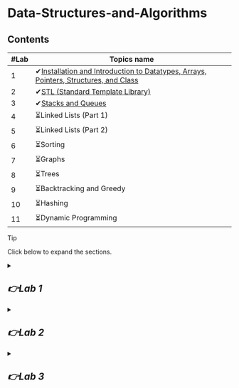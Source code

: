 # Data-Structures-and-Algorithms
## Contents
| #Lab  | Topics name |
| ------------- | ------------- |
| 1 | ✔[Installation and Introduction to Datatypes, Arrays, Pointers, Structures, and Class](https://github.com/shahidul034/Data-Structures-and-Algorithm-Tutorial/blob/main/README.md#lab-1) |
| 2 | ✔[STL (Standard Template Library)](https://github.com/shahidul034/Data-Structures-and-Algorithm-Tutorial/blob/main/README.md#lab-2) |
| 3 | ✔[Stacks and Queues](https://github.com/shahidul034/Data-Structures-and-Algorithm-Tutorial/blob/main/README.md#lab-3) |
| 4 | ⏳Linked Lists (Part 1) |
| 5 | ⏳Linked Lists (Part 2) |
| 6 | ⏳Sorting |
| 7 | ⏳Graphs|
| 8 | ⏳Trees |
| 9 | ⏳Backtracking and Greedy |
| 10 | ⏳Hashing |
| 11 | ⏳Dynamic Programming |
> [!TIP]
> Click below to expand the sections.

<!--
- [x] [Lab1: Installation and Introduction to Datatypes, Arrays, Pointers, Structures and Class](https://github.com/shahidul034/Data-Structures-and-Algorithm-Tutorial/blob/main/README.md#lab1)
- [x] [Lab2: STL](https://github.com/shahidul034/Data-Structures-and-Algorithm-Tutorial/blob/main/README.md#lab2)
- [ ] Lab3: Stacks and Queues
- [ ] Lab4: Linked Lists (Part 1)
- [ ] Lab5: Linked Lists (Part 2)
- [ ] Lab6: Sorting
- [ ] Lab7: Graphs
- [ ] Lab8: Dynamic Programming
- [ ] Lab9: Trees
- [ ] Lab10: Backtracking and Greedy
- [ ] Lab11: Hashing
-->
<details>
 
<summary><h2><i>👉Lab 1</i></h2></summary>
 
## 🚀Installation
⬇️[Codeblocks](https://www.codeblocks.org/downloads/binaries/)

File: codeblocks-20.03mingw-setup.exe
## Introduction to Datatypes, Arrays, Pointers, Structures and Class
### ✅Primitive Data Types
 Data elements are arranged in a sequential manner.
 
🟢 Integer: Whole numbers without a fractional part (e.g., -3, 0, 42).

🟢 Floating-point: Numbers with a fractional part (e.g., 3.14, -0.001, 2.0).

🟢 Character: A single character (e.g., 'a', 'Z', '9').

🟢 Boolean: Represents true or false values.

🟢 Byte: Typically a small integer ranging from 0 to 255.
### ✅Non-Primitive Data Types
 Data elements are not arranged in a sequential manner.
 
🟢 Arrays: A collection of elements of the same type, stored in contiguous memory locations.

🟢 Strings: A sequence of characters, often implemented as an array of characters.

🟢 Structures: A collection of variables of different data types under a single name.

🟢 Classes: In object-oriented programming, a blueprint for creating objects (instances).
### ✅Linear Data Structures
🟢 Arrays: Elements are stored in contiguous memory locations.

🟢 Linked Lists: Elements (nodes) are connected by pointers.

🟢 Stacks: LIFO (Last In First Out) structure where elements are added/removed from the top.

🟢 Queues: FIFO (First In First Out) structure where elements are added at the rear and removed from the front.
### ✅Nonlinear Data Structures
🟢 Trees: Hierarchical structure with a root node and child nodes (e.g., binary trees, AVL trees).

🟢 Graphs: Consist of vertices (nodes) connected by edges. Graphs can be directed or undirected.

🟢 Heaps: A specialized tree-based structure that satisfies the heap property (e.g., max-heap, min-heap).
### ✅Abstract Data Types (ADTs)
An Abstract Data Type (ADT) is a type (or class) for objects whose behavior is defined by a set of values and a set of operations. ADTs specify what operations can be performed but not how these operations will be implemented. Examples of ADTs include:

🟢 List: An ordered collection of elements with operations like insertion, deletion, and traversal.

🟢 Stack: Operations include push, pop, and peek.

🟢 Queue: Operations include enqueue, dequeue, and peek.

🟢 Map: A collection of key-value pairs with operations like insertion, deletion, and lookup.

🟢 Set: A collection of unique elements with operations like insertion, deletion, and membership testing.

### ✅ Basic array example
 
```c
#include<iostream>
using namespace std;
int main()
{
    int arr[]={3,4,5,6,7};

    int arr2[5];
    for(int i=0;i<5;i++){
        cout<<"enter: ";
        cin>>arr2[i];
    }
    cout<<arr[0]<<endl;
    for(int i=0;i<5;i++){
        cout<<arr2[i]<<endl;
    }
}
```
### ✅ Multidimensional Arrays
```c
int test[2][3] = {{2, 4, 5}, {9, 0, 19}};
    for (int i = 0; i < 2; ++i)
    {

        // access columns of the array
        for (int j = 0; j < 3; ++j)
        {
            cout << "test[" << i << "][" << j << "] = " << test[i][j] << endl;
        }
    }
```
### ✅ Pointer
 A pointer is a variable that stores the memory address of another variable. Pointers are used to indirectly access and manipulate data in memory.
 
```c
    int *ptr;
    int arr[5];
    // store the address of the first
    // element of arr in ptr
    ptr = arr;
```
Same as before
```c
    int *ptr;
    int arr[5];
    ptr = &arr[0];
```
### ✅ Access element from array
```c
    for (int i = 0; i < 3; ++i)
    {
        cout << "&arr[" << i << "] = " << *(ptr+i) << endl;
    }
```
### ✅ Structure
```c
struct Person {
    char name[50];
    int age;
    char address[100];
};
struct Person person;
strcpy(p1.name,"shakib");// #include<cstring>
person.age = 35;
person.address = "123 Main St, Anytown USA";
```
### ✅ Class

Classes can have special member functions called constructors and destructors. Constructors are used to initialize object data, while destructors are called when an object is destroyed.
```c
class person {
public:
        string name;
        int age;
        person(string name, int age){
            this->name=name;
            this->age=age;
        }

        void update_name(string name){
            this->name=name;
        }
};
```
```c
person p1("Karim",25);
p1.update_name("Testing");
cout<<p1.name<<endl;
```
<details>

<summary>Questions and Home Works</summary>

## 🚩Question
1) Create a Student class that holds information about a student, including their name, roll number, and an array of grades for different subjects. Write methods to calculate and display the student's average grade and their highest grade.

2) Create a BankAccount class that holds information about a bank account, such as account number, account holder name, and balance. Implement methods to deposit, withdraw, and display the account details. Use an array to manage multiple bank accounts.

## 📝 Home works

1) Create a Book class that represents a book in a library. Each book has a title, author, ISBN, and availability status (whether the book is available or checked out). Create an array of books to represent the library and implement methods to check out a book, return a book, and display all available books.

2) Create an Employee class that holds information about an employee, such as name, employee ID, department, and salary. Create an array of employees and implement methods to add a new employee, search for an employee by ID, and display all employees in a specific department.

</details>
</details>

<details>
<summary><h2><i>👉Lab 2</i></h2></summary>
 
## 🎯C++ Standard Template Library (STL) Tutorial 
The Standard Template Library (STL) in C++ is a powerful library that provides data structures and algorithms to help you efficiently store and manipulate data. Here's a basic introduction to some of the most commonly used components in the STL, focusing only on the most important and regularly used functions.

### ✅Vector
A vector is a dynamic array that can grow in size.
```c
#include <iostream>
#include <vector>
using namespace std;

int main() {
    // Declare a vector of integers
    vector<int> v;

    // Add elements using push_back
    v.push_back(10);   // {10}
    v.push_back(20);   // {10, 20}
    v.push_back(30);   // {10, 20, 30}

    // Access elements using []
    cout << "Element at index 1: " << v[1] << endl;  // 20

    // Access the size of the vector
    cout << "Size of vector: " << v.size() << endl;  // 3

    // Remove the last element
    v.pop_back();  // Now v = {10, 20}

    // Iterate using a loop
    for (int i = 0; i < v.size(); i++) {
        cout << v[i] << " ";
    }
    cout << endl;  // Output: 10 20

    return 0;
}

```

> #### Important Functions: 
> * `push_back(value)`: Adds an element to the end of the vector.
> * `pop_back()`: Removes the last element.
> * `size()`: Returns the number of elements in the vector.
> * `[]`: Accesses elements by index.

### ✅Stack 
A stack follows the LIFO (Last In, First Out) principle.
```c
#include <iostream>
#include <stack>
using namespace std;

int main() {
	stack<int> s,temp;

	// Push elements onto the stack
	s.push(10);
	s.push(20);
	s.push(30);
	while (!s.empty()) {
		int current = s.top();
		cout << current << " ";

		// Remove the top element from the original stack
		s.pop();

		// Push the element onto the temporary stack
		temp.push(current);
	}

	std::cout << std::endl;

	// Restore the original stack
	while (!temp.empty()) {
		s.push(temp.top());
		temp.pop();
	}
	// Access the top element
	cout << "Top element: " << s.top() << endl;  // 30

	// Remove the top element
	s.pop();  // Now top is 20

	cout << "New top element: " << s.top() << endl;  // 20

	return 0;
}

```
> #### Important Functions: 
> * `push(value)`: Pushes an element onto the stack.
> * `pop()`: Removes the top element.
> * `top()`: Returns the top element.
> * `empty()`: Checks if the stack is empty.
### ✅Queue
A queue follows the FIFO (First In, First Out) principle.
```c
#include <iostream>
#include <queue>
using namespace std;

int main() {
    queue<int> q;
    
    // Add elements to the queue
    q.push(10);
    q.push(20);
    q.push(30);
    
    cout << "Method 1: Traversing while preserving the queue" << endl;
    {
        queue<int> temp = q; // Create a copy of the original queue
        while (!temp.empty()) {
            cout << temp.front() << " ";
            temp.pop();
        }
        cout << endl;
    }
    
    cout << "Method 2: Traversing and restoring the queue" << endl;
    {
        int size = q.size();
        for (int i = 0; i < size; ++i) {
            int current = q.front();
            cout << current << " ";
            q.pop();
            q.push(current);
        }
        cout << endl;
    }
    
    return 0;
}
```
> #### Important Functions: 
> * `push(value)`: Adds an element to the queue.
> * `pop()`: Removes the front element.
> * `front()`: Returns the front element.
> * `back()`: Returns the last element.
### ✅Set
A set stores unique elements in sorted order.
```c
#include <iostream>
#include <set>
using namespace std;

int main() {
    set<int> s;

    // Insert elements
    s.insert(10);
    s.insert(5);
    s.insert(10);  // Duplicate, will be ignored
    s.insert(15);

    // Check if element exists
    if (s.count(10)) {
        cout << "10 is present" << endl;
    }

    // Iterate through the set
    for (int x : s) {
        cout << x << " ";
    }
    cout << endl;  // Output: 5 10 15

    return 0;
}

```
> #### Important Functions:
> * `insert(value)`: Inserts an element (if it’s not already present).
> * `count(value)`: Checks if an element exists (returns 0 or 1).
> * `erase(value)`: Removes an element.
> * `find(value)`: Finds an element.

### ✅Map 
A map stores key-value pairs in sorted order of keys.
```c
#include <iostream>
#include <map>
using namespace std;

int main() {
    map<string, int> m;

    // Insert key-value pairs
    m["apple"] = 5;
    m["banana"] = 10;
    m["orange"] = 20;

    // Access value by key
    cout << "Apple count: " << m["apple"] << endl;  // 5

    // Iterate through the map
    for (auto p : m) {
        cout << p.first << ": " << p.second << endl;
    }
    // Output:
    // apple: 5
    // banana: 10
    // orange: 20

    return 0;
}

```
> #### Important Functions: 
> * `[]`: Access or insert elements by key.
> * `insert({key, value})`: Inserts a key-value pair.
> * `find(key)`: Finds an element by key.
> * `erase(key)`: Removes an element by key.

### ✅Algorithm 
STL also provides many useful algorithms. Here are some commonly used ones:
```c
#include <iostream>
#include <algorithm>
#include <vector>
using namespace std;

int main() {
    vector<int> v = {3, 1, 4, 1, 5, 9};

    // Sort the vector
    sort(v.begin(), v.end());  // {1, 1, 3, 4, 5, 9}

    // Reverse the vector
    reverse(v.begin(), v.end());  // {9, 5, 4, 3, 1, 1}

    // Find an element
    if (binary_search(v.begin(), v.end(), 4)) {
        cout << "4 found" << endl;
    }

    // Display the vector
    for (int x : v) {
        cout << x << " ";
    }
    cout << endl;  // Output: 9 5 4 3 1 1

    return 0;
}

```
> #### Important Functions: 
> * `sort(start, end)`: Sorts the range [start, end).
> * `reverse(start, end)`: Reverses the range [start, end).
> * `binary_search(start, end, value)`: Checks if a value is present in a sorted range.


<details>

<summary>🚩Question</summary>

1) **Problem Statement:** Given an array of integers, remove all the duplicate elements and return the unique elements in the same order as they first appeared.

2) **Problem Statement:** Given a list of words, count the frequency of each word and return the results in a dictionary (map).

3) **Problem Statement:** Given a list of integers, check if the list contains any duplicates.

4) **Problem Statement:** Given a string containing just the characters (, ), {, }, [ and ], determine if the input string is valid. The string is valid if: Open brackets must be closed by the same type of brackets. Open brackets must be closed in the correct order.

</details>
</details>

<details>
<summary><h2><i>👉Lab 3</i></h2></summary>
 
## 🎯Stacks
A Stack follows the LIFO (Last In First Out) principle. This means that the last element inserted into the stack is the first one to be removed. Imagine a stack of plates; the last plate placed on top is the first to be removed.

### ✅Operations on Stack

`Push:` Add an element to the top of the stack.

`Pop:` Remove the top element from the stack.

`Peek (Top)`: Retrieve the top element without removing it.

`isEmpty`: Check if the stack is empty.

`Size`: Get the number of elements in the stack.

### ✅Stack Implementation using Array
```c
#include <iostream>
using namespace std;

class Stack {
    int top;
    int arr[5]; // Stack size is 5

public:
    Stack() {
        top = -1; // Initialize stack as empty
    }

    bool isFull() {
        return top == 4; // Check if stack is full
    }

    bool isEmpty() {
        return top == -1; // Check if stack is empty
    }

    void push(int value) {
        if (isFull()) {
            cout << "Stack overflow" << endl;
        } else {
            arr[++top] = value;
            cout << "Pushed: " << value << endl;
        }
    }

    void pop() {
        if (isEmpty()) {
            cout << "Stack underflow" << endl;
        } else {
            cout << "Popped: " << arr[top--] << endl;
        }
    }

    int peek() {
        if (isEmpty()) {
            cout << "Stack is empty" << endl;
            return -1;
        } else {
            return arr[top];
        }
    }

    int size() {
        return top + 1;
    }
};

int main() {
    Stack s;
    s.push(10);
    s.push(20);
    s.push(30);
    cout << "Top element: " << s.peek() << endl;
    s.pop();
    cout << "Top element after pop: " << s.peek() << endl;
    cout << "Size of stack: " << s.size() << endl;
    return 0;
}

```
## 🎯Queues
A Queue follows the FIFO (First In First Out) principle. The first element inserted into the queue is the first one to be removed. Think of a queue in a supermarket where the first customer in line is served first.

### ✅Operations on Queue:

`Enqueue`: Add an element to the end of the queue.

`Dequeue`: Remove the element from the front of the queue.

`Front`: Retrieve the front element without removing it.

`isEmpty`: Check if the queue is empty.

`Size`: Get the number of elements in the queue.

### ✅Queue Implementation using Array
```c
#include <iostream>
using namespace std;

class Queue {
    int front, rear;
    int arr[5]; // Queue size is 5

public:
    Queue() {
        front = rear = -1; // Initialize queue as empty
    }

    bool isFull() {
        return rear == 4; // Check if queue is full
    }

    bool isEmpty() {
        return front == -1; // Check if queue is empty
    }

    void enqueue(int value) {
        if (isFull()) {
            cout << "Queue overflow" << endl;
        } else {
            if (front == -1) front = 0;
            arr[++rear] = value;
            cout << "Enqueued: " << value << endl;
        }
    }

    void dequeue() {
        if (isEmpty()) {
            cout << "Queue underflow" << endl;
        } else {
            cout << "Dequeued: " << arr[front++] << endl;
            if (front > rear) front = rear = -1; // Reset if queue becomes empty
        }
    }

    int peek() {
        if (isEmpty()) {
            cout << "Queue is empty" << endl;
            return -1;
        } else {
            return arr[front];
        }
    }

    int size() {
        if (isEmpty()) return 0;
        return rear - front + 1;
    }
};

int main() {
    Queue q;
    q.enqueue(10);
    q.enqueue(20);
    q.enqueue(30);
    cout << "Front element: " << q.peek() << endl;
    q.dequeue();
    cout << "Front element after dequeue: " << q.peek() << endl;
    cout << "Size of queue: " << q.size() << endl;
    return 0;
}

```

### ✅Stack Applications:

- Expression evaluation (infix to postfix)

- Backtracking algorithms (e.g., maze solving)

- Function call management in recursion

### ✅Queue Applications:

- CPU scheduling

- Breadth-First Search (BFS) in graphs

- Printer task scheduling

<details>
 
<summary>🚩Questions and Home works </summary>
 
### ✅Stack Practice Questions

1. **Reverse a String using Stack**
   - Write a program to reverse a string using a stack.
   
2. **Balanced Parentheses**
   - Given an expression string with parentheses `(` and `)`, check whether the parentheses are balanced or not using a stack.
   
3. **Evaluate Postfix Expression**
   - Write a program to evaluate a postfix expression (e.g., `231*+9-` equals `-4`).
   
4. **Sort a Stack**
   - Given a stack, write a program to sort its elements using recursion (you can only use stack operations like push, pop, etc.).
   
5. **Next Greater Element**
   - Given an array, for each element, find the next greater element. The next greater element is the first larger number to the right of the current element using a stack.

6. **Implement Two Stacks in an Array**
   - Implement two stacks in a single array without wasting space.

7. **Stock Span Problem**
   - Write a program to calculate the span of stock’s price for all days using a stack. The stock span on a given day is defined as the maximum number of consecutive days the stock price was less than or equal to the current price.

8. **Min Stack**
   - Design a stack that supports `push`, `pop`, `top`, and retrieving the minimum element in constant time.

---

#### ✅Queue Practice Questions

1. **Generate Binary Numbers**
   - Given a number `n`, generate and print binary numbers from 1 to `n` using a queue.
   
2. **Reverse a Queue**
   - Write a program to reverse the elements of a queue.
   
3. **Implement Stack using Queues**
   - Implement a stack using two queues.
   
4. **Circular Queue Implementation**
   - Implement a circular queue with fixed size using an array.
   
5. **Interleave First Half and Second Half of a Queue**
   - Given a queue of integers, interleave the first half of the queue with the second half.
   
6. **First Non-Repeating Character in a Stream**
   - Given a stream of characters, find the first non-repeating character at any point in the stream using a queue.
   
7. **Sliding Window Maximum**
   - Given an array and an integer `k`, find the maximum element in each sliding window of size `k` using a deque (double-ended queue).
   
8. **Implement Deque (Double-Ended Queue)**
   - Implement a deque with operations `insertFront`, `insertRear`, `deleteFront`, `deleteRear`, and checking if the deque is empty or full.

---
</details>

</details>




